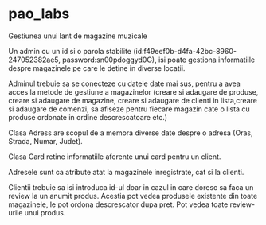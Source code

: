 # pao_labs

Gestiunea unui lant de magazine muzicale

Un admin cu un id si o parola stabilite (id:f49eef0b-d4fa-42bc-8960-247052382ae5, password:sn00pdoggyd0G), isi poate gestiona informatiile despre magazinele pe care le detine in diverse locatii.

Adminul trebuie sa se conecteze cu datele date mai sus, pentru a avea acces la metode de gestiune a magazinelor (creare si adaugare de produse, creare si adaugare de magazine, creare si adaugare de clienti in lista,creare si adaugare de comenzi, sa afiseze pentru fiecare magazin cate o lista cu produse ordonate in ordine descrescatoare etc.)

Clasa Adress are scopul de a memora diverse date despre o adresa (Oras, Strada, Numar, Judet).

Clasa Card retine informatiile aferente unui card pentru un client.

Adresele sunt ca atribute atat la magazinele inregistrate, cat si la clienti.

Clientii trebuie sa isi introduca id-ul doar in cazul in care doresc sa faca un review la un anumit produs.
Acestia pot vedea produsele existente din toate magazinele, le pot ordona descrescator dupa pret.
Pot vedea toate review-urile unui produs.

